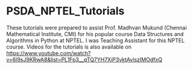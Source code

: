 # PSDA_NPTEL_Tutorials

These tutorials were prepared to assist Prof. Madhvan Mukund (Chennai Mathematical Institute, CMI) for his popular course Data Structures and Algorithms in Python at NPTEL. I was Teaching Assistant for this NPTEL course. Videos for the tutorials is also available on https://www.youtube.com/watch?v=6l9sJ9KRwA8&list=PL1Fp3__qTQ7YH7XiP3vktAvlszIMOdfxQ
